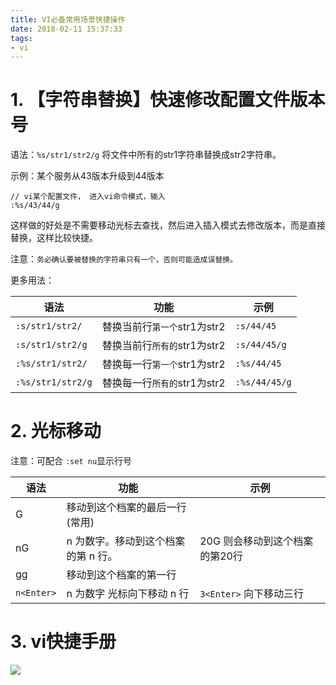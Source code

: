 ```yaml
---
title: VI必备常用场景快捷操作
date: 2018-02-11 15:37:33
tags:
- vi
---
```


# 1. 【字符串替换】快速修改配置文件版本号

语法：`%s/str1/str2/g` 将文件中所有的str1字符串替换成str2字符串。

示例：某个服务从43版本升级到44版本

```
// vi某个配置文件， 进入vi命令模式，输入
:%s/43/44/g
```

这样做的好处是不需要移动光标去查找，然后进入插入模式去修改版本，而是直接替换，这样比较快捷。

注意：`务必确认要被替换的字符串只有一个，否则可能造成误替换。`

更多用法：

语法 | 功能 | 示例
--- | --- | ---
`:s/str1/str2/` | 替换当前行`第一个`str1为str2 | `:s/44/45`
`:s/str1/str2/g` | 替换当前行`所有的`str1为str2 | `:s/44/45/g`
`:%s/str1/str2/` | 替换每一行`第一个`str1为str2 | `:%s/44/45`
`:%s/str1/str2/g` | 替换每一行`所有的`str1为str2 | `:%s/44/45/g`

# 2. 光标移动

注意：可配合 `:set nu`显示行号

语法 | 功能 | 示例
--- | --- | ---
G	| 移动到这个档案的最后一行(常用) |
nG | n 为数字。移动到这个档案的第 n 行。| 20G 则会移动到这个档案的第20行
gg | 移动到这个档案的第一行 | 
`n<Enter>` |	n 为数字 光标向下移动 n 行 | `3<Enter>` 向下移动三行


# 3. vi快捷手册
![](https://wdd.js.org/img/images/20180211161542_xzqVSU_vi-vim-cheat-sheet.gif)
